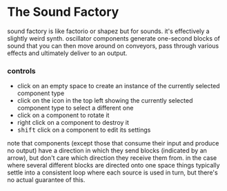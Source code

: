 # The Sound Factory

sound factory is like factorio or shapez but for sounds. it's effectively a slightly weird synth. oscillator components generate one-second
blocks of sound that you can then move around on conveyors, pass through various effects and ultimately deliver to an output.

### controls

- click on an empty space to create an instance of the currently selected component type
- click on the icon in the top left showing the currently selected component type to select a different one
- click on a component to rotate it
- right click on a component to destroy it
- <kbd>shift</kbd> click on a component to edit its settings

note that components (except those that consume their input and produce no output) have a direction in which they send blocks (indicated by
an arrow), but don't care which direction they receive them from. in the case where several different blocks are directed onto one space
things typically settle into a consistent loop where each source is used in turn, but there's no actual guarantee of this.
